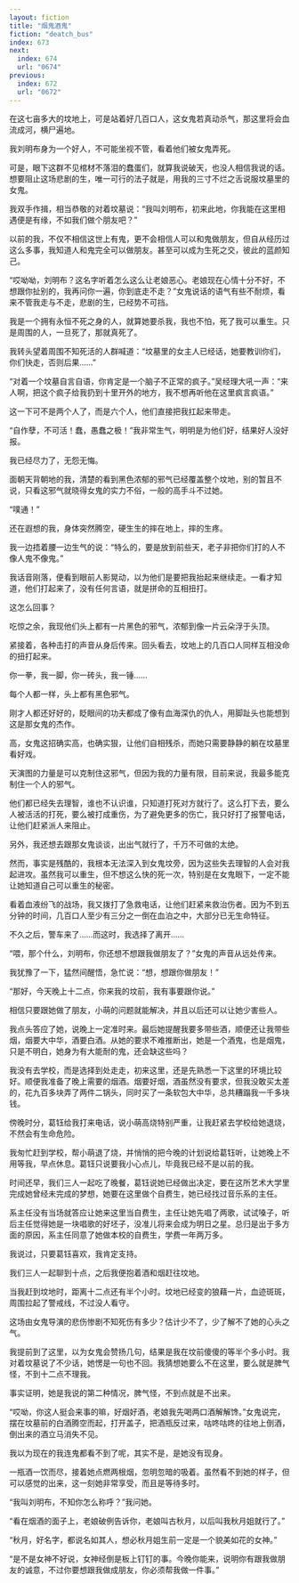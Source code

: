 ```yaml
---
layout: fiction
title: "烟鬼酒鬼"
fiction: "deatch_bus"
index: 673
next:
  index: 674
  url: "0674"
previous:
  index: 672
  url: "0672"
---
```

在这七亩多大的坟地上，可是站着好几百口人，这女鬼若真动杀气，那这里将会血流成河，横尸遍地。

我刘明布身为一个好人，不可能坐视不管，看着他们被女鬼弄死。

可是，眼下这群不见棺材不落泪的蠢蛋们，就算我说破天，也没人相信我说的话。想要阻止这场悲剧的生，唯一可行的法子就是，用我的三寸不烂之舌说服坟墓里的女鬼。

我双手作揖，相当恭敬的对着坟墓说：“我叫刘明布，初来此地，你我能在这里相遇便是有缘，不如我们做个朋友吧？”

以前的我，不仅不相信这世上有鬼，更不会相信人可以和鬼做朋友，但自从经历过这么多事，我知道人和鬼完全可以做朋友。甚至可以成为生死之交，彼此的蓝颜知己。

“哎呦呦，刘明布？这名字听着怎么这么让老娘恶心。老娘现在心情十分不好，不想跟你扯别的，我再问你一遍，你到底走不走？”女鬼说话的语气有些不耐烦，看来不管我走与不走，悲剧的生，已经势不可挡。

我是一个拥有永恒不死之身的人，就算她要杀我，我也不怕，死了我可以重生。只是周围的人，一旦死了，那就真死了。

我转头望着周围不知死活的人群喊道：“坟墓里的女主人已经话，她要教训你们，你们快走，否则后果……”

“对着一个坟墓自言自语，你肯定是一个脑子不正常的疯子。”吴经理大吼一声：“来人啊，把这个疯子给我扔到十里开外的地方，我不想再听他在这里疯言疯语。”

这一下可不是两个人了，而是六个人，他们直接把我扛起来带走。

“自作孽，不可活！蠢，愚蠢之极！”我非常生气，明明是为他们好，结果好人没好报。

我已经尽力了，无怨无悔。

面朝天背朝地的我，清楚的看到黑色浓郁的邪气已经覆盖整个坟地，别的暂且不说，只看这邪气就晓得女鬼的实力不俗，一般的高手斗不过她。

“噗通！”

还在遐想的我，身体突然腾空，硬生生的摔在地上，摔的生疼。

我一边捂着腰一边生气的说：“特么的，要是放到前些天，老子非把你们打的人不像人鬼不像鬼。”

我话音刚落，便看到眼前人影晃动，以为他们是要把我抬起来继续走。一看才知道，他们打起来了，没有任何言语，就是拼命的互相扭打。

这怎么回事？

吃惊之余，我现他们头上都有一片黑色的邪气，浓郁到像一片云朵浮于头顶。

紧接着，各种击打的声音从身后传来。回头看去，坟地上的几百口人同样互相没命的扭打起来。

你一拳，我一脚，你一砖头，我一锤……

每个人都一样，头上都有黑色邪气。

刚才人都还好好的，眨眼间的功夫都成了像有血海深仇的仇人，用脚趾头也能想到这是那女鬼的杰作。

高，女鬼这招确实高，也确实狠，让他们自相残杀，而她只需要静静的躺在坟墓里看好戏。

天演图的力量是可以克制住这邪气，但因为我的力量有限，目前来说，我最多能克制住一个人的邪气。

他们都已经失去理智，谁也不认识谁，只知道打死对方就行了。这么打下去，要么人被活活的打死，要么被打成重伤，为了避免更多的伤亡，我只好打了报警电话，让他们赶紧派人来阻止。

另外，我还想去跟那女鬼谈谈，出出气就行了，千万不可做的太绝。

然而，事实是残酷的，我根本无法深入到女鬼坟旁，因为这些失去理智的人会对我起进攻。虽然我可以重生，但不想这么快的死一次，特别是在女鬼眼下，一定不能让她知道自己可以重生的秘密。

看着血液纷飞的战场，我又拨打了急救电话，让他们赶紧来救治伤者。因为不到五分钟的时间，几百口人至少有三分之一倒在血泊之中，大部分已无生命特征。

不久之后，警车来了……而这时，我选择了离开……

“喂，那个什么，刘明布，你还想不想跟我做朋友了？”女鬼的声音从远处传来。

我犹豫了一下，猛然间醒悟，急忙说：“想，想跟你做朋友！”

“那好，今天晚上十二点，你来我的坟前，我有事要跟你说。”

相信只要跟她做了朋友，小萌的问题就能解决，并且以后还可以让她少害些人。

我点头答应了她，说晚上一定准时来。最后她提醒我要多带些酒，顺便还让我带些烟，烟要大中华，酒要白酒。从她的要求不难推断出，她是一个酒鬼，也是烟鬼，只是不明白，她身为有大能耐的鬼，还会缺这些吗？

我没有去学校，而是选择到处走走，初来这里，还是先熟悉一下这里的环境比较好。顺便我准备了晚上需要的烟酒。烟要好烟，酒虽然没有要求，但我没敢买太差的，花九百多块弄了两件二锅头，同时买了一条软包大中华，总共糟蹋我一千多块钱。

傍晚时分，葛钰给我打来电话，说小萌高烧特别严重，让我赶紧去学校给她退烧，不然会有生命危险。

我匆忙赶到学校，帮小萌退了烧，并悄悄的把今晚的计划说给葛钰听，让她晚上不用等我，早点休息。葛钰只说要我小心点儿，毕竟我已经不是以前的我。

时间还早，我们三人一起吃了晚餐，葛钰说她已经做出决定，要在这所艺术大学里完成她曾经未完成的梦想，她要在这里做个自费生，她已经找过音乐系的主任。

系主任没有当场就答应让她来这里当自费生，主任让她先唱了两歌，试试嗓子，听后主任觉得她是一块唱歌的好坯子，没准儿将来会成为明日之星。总归是出于多方面的原因，系主任同意了她做本校的自费生，学费一年两万多。

我说过，只要葛钰喜欢，我肯定支持。

我们三人一起聊到十点，之后我便抱着酒和烟赶往坟地。

当我赶到坟地时，距离十二点还有半个小时。坟地已经变的狼藉一片，血迹斑斑，周围拉起了警戒线，不过没人看守。

这场由女鬼导演的悲伤惨剧不知死伤有多少？估计少不了，少了解不了她的心头之气。

我提前到了这里，以为女鬼会赞扬几句，结果是我在坟前傻傻的等半个多小时。我对着坟墓说了不少话，她愣是一句也不回。我猜想她要么不在这里，要么就是脾气怪，不到十二点不理我。

事实证明，她是我说的第二种情况，脾气怪，不到点就是不出来。

“哎呦，你这人挺会来事的嘛，好烟好酒，老娘我先喝两口酒解解馋。”女鬼说完，摆在坟墓前的白酒腾空而起，打开盖子，把酒瓶反过来，咕咚咕咚的往地上倒酒，倒出来的酒立马消失不见。

我以为现在的我连鬼都看不到了呢，其实不是，是她没有现身。

一瓶酒一饮而尽，接着她点燃两根烟，忽明忽暗的吸着。虽然看不到她的样子，但可以感觉的出来，这一刻她非常享受，而且是等待多时。

“我叫刘明布，不知你怎么称呼？”我问她。

“看在烟酒的面子上，老娘破例告诉你，老娘叫古秋月，以后叫我秋月姐就行了。”

“秋月，好名字，都说名如其人，想必秋月姐生前一定是一个貌美如花的女神。”

“是不是女神不好说，女神经倒是板上钉钉的事。今晚你能来，说明你有跟我做朋友的诚意，不过你要想跟我做成朋友，你必须帮我做一件事。”